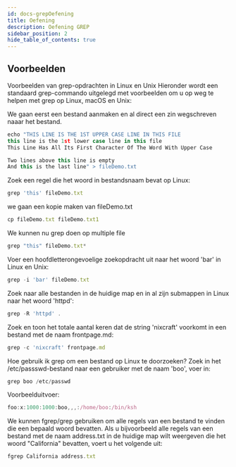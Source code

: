 ```yaml
---
id: docs-grepOefening
title: Oefening
description: Oefening GREP
sidebar_position: 2
hide_table_of_contents: true
---
```


## Voorbeelden
Voorbeelden van grep-opdrachten in Linux en Unix
Hieronder wordt een standaard grep-commando uitgelegd met voorbeelden om u op weg te helpen met grep op Linux, macOS en Unix:

We gaan eerst een bestand aanmaken en al direct een zin wegschreven naaar het bestand.
```js
echo "THIS LINE IS THE 1ST UPPER CASE LINE IN THIS FILE
this line is the 1st lower case line in this file
This Line Has All Its First Character Of The Word With Upper Case

Two lines above this line is empty
And this is the last line" > fileDemo.txt
```
Zoek een regel die het woord in bestandsnaam bevat op Linux:
```js
grep 'this' fileDemo.txt
```

we gaan een kopie maken van fileDemo.txt 
```js
cp fileDemo.txt fileDemo.txt1
```

We kunnen nu grep doen op multiple file
```js
grep "this" fileDemo.txt*
```
Voer een hoofdletterongevoelige zoekopdracht uit naar het woord 'bar' in Linux en Unix:
```js
grep -i 'bar' fileDemo.txt
```
Zoek naar alle bestanden in de huidige map en in al zijn submappen in Linux naar het woord 'httpd':
```js
grep -R 'httpd' .
```
Zoek en toon het totale aantal keren dat de string 'nixcraft' voorkomt in een bestand met de naam frontpage.md:
```js
grep -c 'nixcraft' frontpage.md
```

Hoe gebruik ik grep om een ​​bestand op Linux te doorzoeken?
Zoek in het /etc/passswd-bestand naar een gebruiker met de naam 'boo', voer in:
```js
grep boo /etc/passwd
```
Voorbeelduitvoer:

```js
foo:x:1000:1000:boo,,,:/home/boo:/bin/ksh
```
We kunnen fgrep/grep gebruiken om alle regels van een bestand te vinden die een bepaald woord bevatten. Als u bijvoorbeeld alle regels van een bestand met de naam address.txt in de huidige map wilt weergeven die het woord "California" bevatten, voert u het volgende uit:
```js
fgrep California address.txt
```
